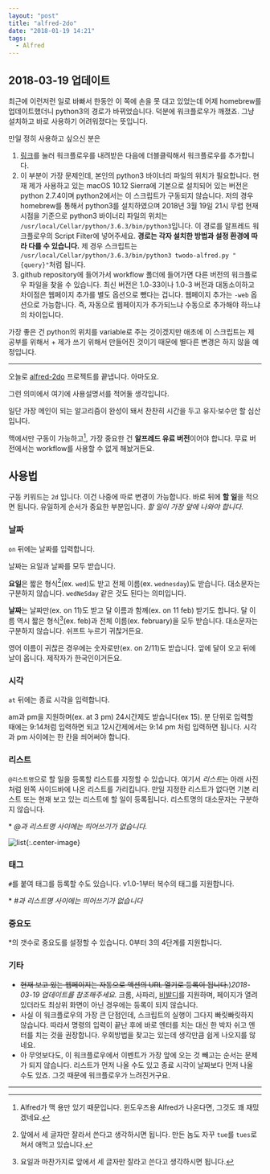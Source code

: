 ```yaml
---
layout: "post"
title: "alfred-2do"
date: "2018-01-19 14:21"
tags:
  - Alfred
---
```


## 2018-03-19 업데이트

최근에 이런저런 일로 바빠서 한동안 이 쪽에 손을 못 대고 있었는데 어제 homebrew를 업데이트했더니 python3의 경로가 바뀌었습니다. 덕분에 워크플로우가 깨졌죠. 그냥 설치하고 바로 사용하기 어려워졌다는 뜻입니다.

만일 정히 사용하고 싶으신 분은

1. [링크](https://github.com/Canorus/alfred-2do/raw/master/workflow/alfred-2Do_1.0-33.alfredworkflow)를 눌러 워크플로우를 내려받은 다음에 더블클릭해서 워크플로우를 추가합니다.
2. 이 부분이 가장 문제인데, 본인의 python3 바이너리 파일의 위치가 필요합니다. 현재 제가 사용하고 있는 macOS 10.12 Sierra에 기본으로 설치되어 있는 버전은 python 2.7.4이며 python2에서는 이 스크립트가 구동되지 않습니다. 저의 경우 homebrew를 통해서 python3를 설치하였으며 2018년 3월 19일 21시 무렵 현재 시점을 기준으로 python3 바이너리 파일의 위치는 `/usr/local/Cellar/python/3.6.3/bin/python3`입니다. 이 경로를 알프레드 워크플로우의 Script Filter에 넣어주세요. **경로는 각자 설치한 방법과 설정 환경에 따라 다를 수 있습니다.** 제 경우 스크립트는 `/usr/local/Cellar/python/3.6.3/bin/python3 twodo-alfred.py "{query}"`처럼 됩니다.
3. github repository에 들어가서 workflow 폴더에 들어가면 다른 버전의 워크플로우 파일을 찾을 수 있습니다. 최신 버전은 1.0-33이나 1.0-3 버전과 대동소이하고 차이점은 웹페이지 추가를 별도 옵션으로 뺐다는 겁니다. 웹페이지 추가는 `-web` 옵션으로 가능합니다. 즉, 자동으로 웹페이지가 추가되느냐 수동으로 추가해야 하느냐의 차이입니다.

가장 좋은 건 python의 위치를 variable로 주는 것이겠지만 애초에 이 스크립트는 제 공부를 위해서 + 제가 쓰기 위해서 만들어진 것이기 때문에 별다른 변경은 하지 않을 예정입니다.

- - - -

오늘로 [alfred-2do](https://github.com/canorus/alfred-2do) 프로젝트를 끝냅니다. 아마도요.

그런 의미에서 여기에 사용설명서를 적어둘 생각입니다.

일단 가장 메인이 되는 알고리즘이 완성이 돼서 찬찬히 시간을 두고 유지·보수만 할 심산입니다.

맥에서만 구동이 가능하고[^1], 가장 중요한 건 **알프레드 유료 버전**이어야 합니다. 무료 버전에서는 workflow를 사용할 수 없게 해놨거든요.

[^1]: Alfred가 맥 용만 있기 때문입니다. 윈도우즈용 Alfred가 나온다면, 그것도 꽤 재밌겠네요.

## 사용법

구동 키워드는 `2d` 입니다. 이건 나중에 따로 변경이 가능합니다. 바로 뒤에 **할 일**을 적으면 됩니다. 유일하게 순서가 중요한 부분입니다. *할 일이 가장 앞에 나와야 합니다*.

### 날짜

`on` 뒤에는 날짜를 입력합니다.

날짜는 요일과 날짜를 모두 받습니다.

**요일**은 짧은 형식[^2](ex. `wed`)도 받고 전체 이름(ex. `wednesday`)도 받습니다. 대소문자는 구분하지 않습니다. `wedNeSday` 같은 것도 된다는 의미입니다.

[^2]: 앞에서 세 글자만 잘라서 쓴다고 생각하시면 됩니다. 만든 놈도 자꾸 `tue`를 `tues`로 쳐서 애먹고 있습니다.

**날짜**는 날짜만(ex. on 11)도 받고 달 이름과 함께(ex. on 11 feb) 받기도 합니다. 달 이름 역시 짧은 형식[^3](ex. feb)과 전체 이름(ex. february)을 모두 받습니다. 대소문자는 구분하지 않습니다. 쉬프트 누르기 귀찮거든요.

[^3]: 요일과 마찬가지로 앞에서 세 글자만 잘라고 쓴다고 생각하시면 됩니다.

영어 이름이 귀찮은 경우에는 숫자로만(ex. on 2/11)도 받습니다. 앞에 달이 오고 뒤에 날이 옵니다. 제작자가 한국인이거든요.

### 시각

`at` 뒤에는 종료 시각을 입력합니다.

am과 pm을 지원하며(ex. at 3 pm) 24시간제도 받습니다(ex 15). 분 단위로 입력할 때에는 9:14처럼 입력하면 되고 12시간제에서는 9:14 pm 처럼 입력하면 됩니다. 시각과 pm 사이에는 한 칸을 씌어써야 합니다.

### 리스트

`@리스트명`으로 할 일을 등록할 리스트를 지정할 수 있습니다. 여기서 *리스트*는 아래 사진처럼 왼쪽 사이드바에 나온 리스트를 가리킵니다. 만일 지정한 리스트가 없다면 기본 리스트 또는 현재 보고 있는 리스트에 할 일이 등록됩니다. 리스트명의 대소문자는 구분하지 않습니다.

\* *@과 리스트명 사이에는 띄어쓰기가 없습니다.*

![list](https://d.pr/i/gq8AGK+){:.center-image}

### 태그

`#`를 붙여 태그를 등록할 수도 있습니다. v1.0-1부터 복수의 태그를 지원합니다.

\* *#과 리스트명 사이에는 띄어쓰기가 없습니다*

### 중요도

\*의 갯수로 중요도를 설정할 수 있습니다. 0부터 3의 4단계를 지원합니다.

### 기타

- ~~현재 보고 있는 웹페이지는 자동으로 액션의 URL 열기로 등록이 됩니다.~~)*2018-03-19 업데이트를 참조해주세요.*  크롬, 사파리, [비발디](https://vivaldi.com)를 지원하며, 페이지가 열려있더라도 최상위 화면이 아닌 경우에는 등록이 되지 않습니다.
- 사실 이 워크플로우의 가장 큰 단점인데, 스크립트의 실행이 그다지 빠릿빠릿하지 않습니다. 따라서 명령의 입력이 끝난 후에 바로 엔터를 치는 대신 한 박자 쉬고 엔터를 치는 것을 권장합니다. 우회방법을 찾고는 있는데 생각만큼 쉽게 나오지를 않네요.
- 아 무엇보다도, 이 워크플로우에서 이벤트가 가장 앞에 오는 것 빼고는 순서는 문제가 되지 않습니다. 리스트가 먼저 나올 수도 있고 종료 시각이 날짜보다 먼저 나올 수도 있죠. 그것 때문에 워크플로우가 느려진거구요.

------

